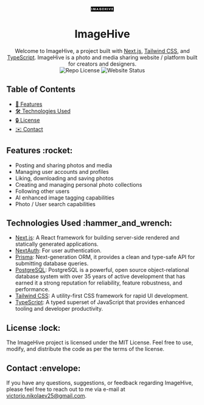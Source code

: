 <div align="center" >
  <img src="./web/public/ImageHive-logo-dark.png" width="60" alt="code-racer-logo">
  <br/>
  <h1>ImageHive</h1>
</div>

<div align="center">
  Welcome to ImageHive, a project built with <a href="https://nextjs.org/">Next.js</a>, <a href="https://tailwindcss.com">Tailwind CSS</a>, and <a href="https://www.typescriptlang.org">TypeScript</a>.
  ImageHive is a photo and media sharing website / platform built for creators and designers.
</div>

<div align="center">
  <img alt="Repo License" src="https://img.shields.io/github/license/vnikolaew/ImageHive">
  <img alt="Website Status" src="https://img.shields.io/website?url=https%3A%2F%2Fimage-hive.vercel.app/">

  </div>


## Table of Contents

- [:rocket:  Features](#features)
- [:hammer_and_wrench:  Technologies Used](#technologies-used)
- [:lock:  License](#license)
- [:envelope:  Contact](#contact)

<a id="features"></a>

## Features &colon;rocket&colon;

- Posting and sharing photos and media
- Managing user accounts and profiles
- Liking, downloading and saving photos
- Creating and managing personal photo collections
- Following other users
- AI enhanced image tagging capabilities
- Photo / User search capabilities

<a id="technologies-used"></a>

## Technologies Used &colon;hammer_and_wrench&colon;

- [Next.js](https://nextjs.org): A React framework for building server-side rendered and statically generated applications.
- [NextAuth](https://next-auth.js.org): For user authentication.
- [Prisma](https://www.prisma.io): Next-generation ORM, it provides a clean and type-safe API for submitting database queries.
- [PostgreSQL](https://www.postgresql.org/):  PostgreSQL is a powerful, open source object-relational database system with over 35 years of active development that has earned it a strong reputation for reliability, feature robustness, and performance.
- [Tailwind CSS](https://tailwindcss.com): A utility-first CSS framework for rapid UI development.
- [TypeScript](https://www.typescriptlang.org): A typed superset of JavaScript that provides enhanced tooling and developer productivity.

<a id="contribution"></a>

## License &colon;lock&colon;

<a id="license"></a>

The ImageHive project is licensed under the MIT License. Feel free to use, modify, and distribute the code as per the terms of the license.

<a id="contact"></a>

## Contact &colon;envelope&colon;

If you have any questions, suggestions, or feedback regarding ImageHive, please feel free to reach out to me via e-mail at <victorio.nikolaev25@gmail.com>.

